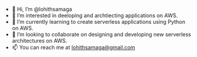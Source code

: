 - 👋 Hi, I’m @lohithsamaga
- 👀 I’m interested in deeloping and archtiecting applications on AWS.
- 🌱 I’m currently learning to create serverless applications using Python on AWS.
- 💞️ I’m looking to collaborate on designing and developing new serverless architectures on AWS.
- 📫 You can reach me at lohithsamaga@gmail.com

<!---
lohithsamaga/lohithsamaga is a ✨ special ✨ repository because its `README.md` (this file) appears on your GitHub profile.
You can click the Preview link to take a look at your changes.
--->
